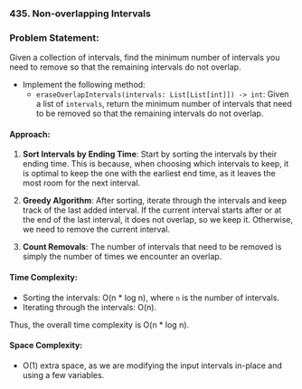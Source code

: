 ### 435. Non-overlapping Intervals

### Problem Statement:

Given a collection of intervals, find the minimum number of intervals you need to remove so that the remaining intervals do not overlap.

- Implement the following method:
  - `eraseOverlapIntervals(intervals: List[List[int]]) -> int`: Given a list of `intervals`, return the minimum number of intervals that need to be removed so that the remaining intervals do not overlap.

#### Approach:

1. **Sort Intervals by Ending Time**: Start by sorting the intervals by their ending time. This is because, when choosing which intervals to keep, it is optimal to keep the one with the earliest end time, as it leaves the most room for the next interval.

2. **Greedy Algorithm**: After sorting, iterate through the intervals and keep track of the last added interval. If the current interval starts after or at the end of the last interval, it does not overlap, so we keep it. Otherwise, we need to remove the current interval.

3. **Count Removals**: The number of intervals that need to be removed is simply the number of times we encounter an overlap.

#### Time Complexity:
- Sorting the intervals: O(n * log n), where `n` is the number of intervals.
- Iterating through the intervals: O(n).

Thus, the overall time complexity is O(n * log n).

#### Space Complexity:
- O(1) extra space, as we are modifying the input intervals in-place and using a few variables.
